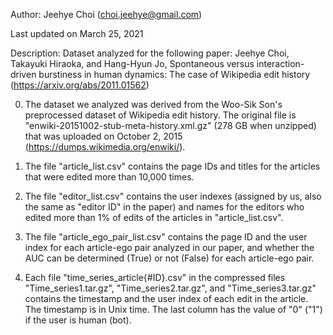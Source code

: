 Author: Jeehye Choi (choi.jeehye@gmail.com)

Last updated on March 25, 2021

Description: Dataset analyzed for the following paper: Jeehye Choi, Takayuki Hiraoka, and Hang-Hyun Jo, Spontaneous versus interaction-driven burstiness in human dynamics: The case of Wikipedia edit history (https://arxiv.org/abs/2011.01562)


0. The dataset we analyzed was derived from the Woo-Sik Son's preprocessed dataset of Wikipedia edit history. The original file is "enwiki-20151002-stub-meta-history.xml.gz" (278 GB when unzipped) that was uploaded on October 2, 2015 (https://dumps.wikimedia.org/enwiki/).

1. The file "article_list.csv" contains the page IDs and titles for the articles that were edited more than 10,000 times.

2. The file "editor_list.csv" contains the user indexes (assigned by us, also the same as "editor ID" in the paper) and names for the editors who edited more than 1% of edits of the articles in "article_list.csv".

3. The file "article_ego_pair_list.csv" contains the page ID and the user index for each article-ego pair analyzed in our paper, and whether the AUC can be determined (True) or not (False) for each article-ego pair.

4. Each file "time_series_article{\#ID}.csv" in the compressed files "Time_series1.tar.gz", "Time_series2.tar.gz", and "Time_series3.tar.gz" contains the timestamp and the user index of each edit in the article. The timestamp is in Unix time. The last column has the value of "0" ("1") if the user is human (bot).
